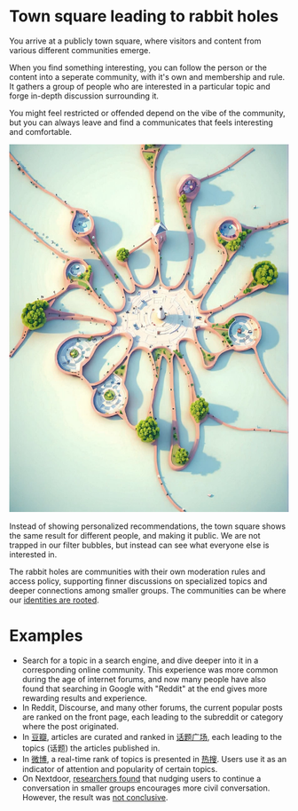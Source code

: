 # Town square leading to rabbit holes

You arrive at a publicly town square, where visitors and content from various different communities emerge.

When you find something interesting, you can follow the person or the content into a seperate community, with it's own and membership and rule. It gathers a group of people who are interested in a particular topic and forge in-depth discussion surrounding it.

You might feel restricted or offended depend on the vibe of the community, but you can always leave and find a communicates that feels interesting and comfortable.

![Town square leading to rabbit holes](/assets/1.jpg)

Instead of showing personalized recommendations, the town square shows the same result for different people, and making it public. We are not trapped in our filter bubbles, but instead can see what everyone else is interested in.

The rabbit holes are communities with their own moderation rules and access policy, supporting finner discussions on specialized topics and deeper connections among smaller groups. The communities can be where our [identities are rooted](https://github.com/guoliu/digital-patterns/issues/2).

# Examples

- Search for a topic in a search engine, and dive deeper into it in a corresponding online community. This experience was more common during the age of internet forums, and now many people have also found that searching in Google with "Reddit" at the end gives more rewarding results and experience.
- In Reddit, Discourse, and many other forums, the current popular posts are ranked on the front page, each leading to the subreddit or category where the post originated.
- In [豆瓣](https://www.douban.com), articles are curated and ranked in [话题广场](https://www.douban.com/gallery/), each leading to the topics (话题) the articles published in.
- In [微博](https://weibo.com/), a real-time rank of topics is presented in [热搜](https://s.weibo.com/top/summary). Users use it as an indicator of attention and popularity of certain topics.
- On Nextdoor, [researchers found](https://tsjournal.org/index.php/jots/article/view/54) that nudging users to continue a conversation in smaller groups encourages more civil conversation. However, the result was [not conclusive](https://www.prosocialdesign.org/library/nudging-conversations-to-groups).

